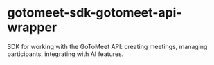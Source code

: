 # gotomeet-sdk-gotomeet-api-wrapper
SDK for working with the GoToMeet API: creating meetings, managing participants, integrating with AI features.
